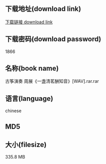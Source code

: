 ## 下载地址(download link)
[下载链接 download link](https://tutu365.netlify.app/?s=%E5%8F%A4%E7%AD%9D%E6%BC%94%E5%A5%8F+%E5%91%A8%E5%B1%95%E3%80%8A%E4%B8%80%E7%9B%8F%E6%B8%85%E8%8C%97%E9%85%AC%E7%9F%A5%E9%9F%B3%E3%80%8B%5BWAV%5D.rar)

## 下载密码(download password)
1866

## 名称(book name)
古筝演奏 周展《一盏清茗酬知音》[WAV].rar.rar

## 语言(language)
chinese

## MD5


## 大小(filesize)
335.8 MB
